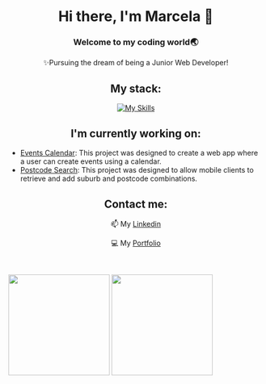 <div id="header" align="center">
    
# Hi there, I'm Marcela 👋

### Welcome to my coding world🌏 
✨Pursuing the dream of being a Junior Web Developer!
  
## My stack:
[![My Skills](https://skillicons.dev/icons?i=react,ts,java,spring,js,vite,graphql,nodejs,nestjs,nextjs,mysql,html,bootstrap,css,tailwind&theme=light)](https://skillicons.dev)

## I'm currently working on:
</div>

<div id="projects" align="left">

* [Events Calendar](https://github.com/marcelamejiao/Events-Calendar): This project was designed to create a web app where a user can create events using a calendar.
* [Postcode Search](https://github.com/marcelamejiao/Postcode-Search): This project was designed to allow mobile clients to retrieve and add suburb and postcode combinations.

</div>

<div id="contact" align="center">

## Contact me:

📫 My [Linkedin](https://www.linkedin.com/in/wmarcelamejia) 

💻 My [Portfolio](https://marcelamejiao.github.io/Portfolio-Scss/) 

</div>

<br />
<br />

<div id="stats">

<img height=200 src="https://github-readme-stats.vercel.app/api?username=marcelamejiao&show_icons=true&theme=material-palenight" />

<img height=200 src="https://github-readme-stats.vercel.app/api/top-langs/?username=marcelamejiao&layout=compact&theme=material-palenight" />

</div>




